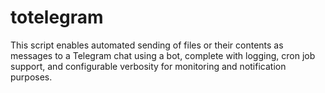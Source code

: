 # totelegram
This script enables automated sending of files or their contents as messages to a Telegram chat using a bot, complete with logging, cron job support, and configurable verbosity for monitoring and notification purposes.
